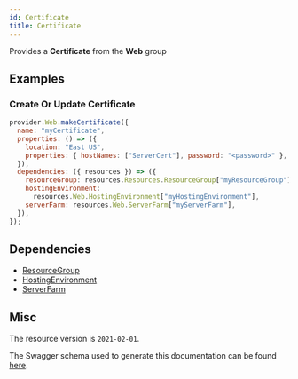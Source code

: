 ```yaml
---
id: Certificate
title: Certificate
---
```

Provides a **Certificate** from the **Web** group
## Examples
### Create Or Update Certificate
```js
provider.Web.makeCertificate({
  name: "myCertificate",
  properties: () => ({
    location: "East US",
    properties: { hostNames: ["ServerCert"], password: "<password>" },
  }),
  dependencies: ({ resources }) => ({
    resourceGroup: resources.Resources.ResourceGroup["myResourceGroup"],
    hostingEnvironment:
      resources.Web.HostingEnvironment["myHostingEnvironment"],
    serverFarm: resources.Web.ServerFarm["myServerFarm"],
  }),
});

```
## Dependencies
- [ResourceGroup](../Resources/ResourceGroup.md)
- [HostingEnvironment](../Web/HostingEnvironment.md)
- [ServerFarm](../Web/ServerFarm.md)
## Misc
The resource version is `2021-02-01`.

The Swagger schema used to generate this documentation can be found [here](https://github.com/Azure/azure-rest-api-specs/tree/main/specification/web/resource-manager/Microsoft.Web/stable/2021-02-01/Certificates.json).
